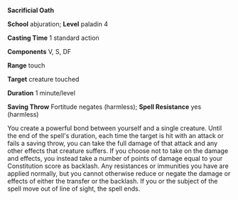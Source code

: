  **Sacrificial Oath**

**School** abjuration; **Level** paladin 4

**Casting Time** 1 standard action

**Components** V, S, DF

**Range** touch

**Target** creature touched

**Duration** 1 minute/level

**Saving Throw** Fortitude negates (harmless); **Spell Resistance** yes (harmless)

You create a powerful bond between yourself and a single creature. Until the end of the spell's duration, each time the target is hit with an attack or fails a saving throw, you can take the full damage of that attack and any other effects that creature suffers. If you choose not to take on the damage and effects, you instead take a number of points of damage equal to your Constitution score as backlash. Any resistances or immunities you have are applied normally, but you cannot otherwise reduce or negate the damage or effects of either the transfer or the backlash. If you or the subject of the spell move out of line of sight, the spell ends.

